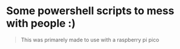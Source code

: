 # Some powershell scripts to mess with people :)

> This was primarely made to use with a raspberry pi pico

